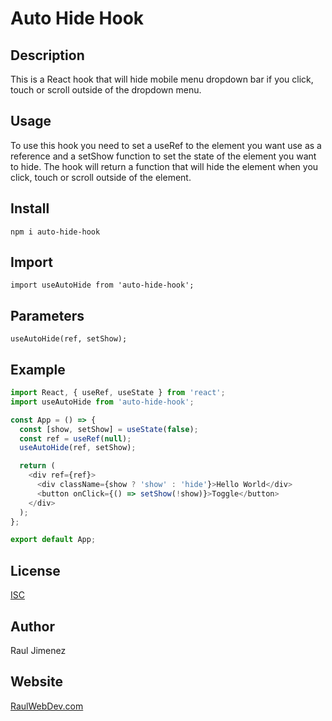 # Auto Hide Hook

## Description

This is a React hook that will hide mobile menu dropdown bar if you click, touch or scroll outside of the dropdown menu.

## Usage

To use this hook you need to set a useRef to the element you want use as a reference and a setShow function to set the state of the element you want to hide. The hook will return a function that will hide the element when you click, touch or scroll outside of the element.

## Install

```
npm i auto-hide-hook
```

## Import

```
import useAutoHide from 'auto-hide-hook';
```

## Parameters

```
useAutoHide(ref, setShow);
```

## Example

```js
import React, { useRef, useState } from 'react';
import useAutoHide from 'auto-hide-hook';

const App = () => {
  const [show, setShow] = useState(false);
  const ref = useRef(null);
  useAutoHide(ref, setShow);

  return (
    <div ref={ref}>
      <div className={show ? 'show' : 'hide'}>Hello World</div>
      <button onClick={() => setShow(!show)}>Toggle</button>
    </div>
  );
};

export default App;
```

## License

[ISC](https://opensource.org/licenses/ISC)

## Author

Raul Jimenez

## Website

[RaulWebDev.com](https://raulwebdev.com)
